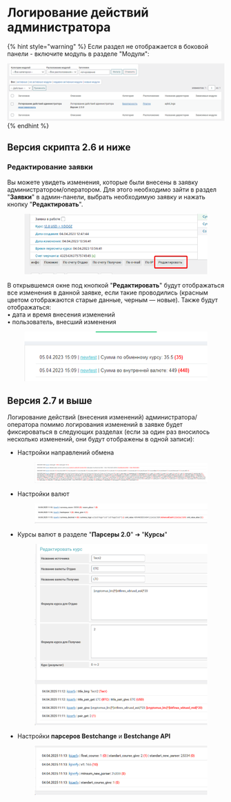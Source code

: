 # Логирование действий администратора

{% hint style="warning" %}
Если раздел не отображается в боковой панели - включите модуль в разделе "Модули":

![](<../../../.gitbook/assets/image (1188).png>)
{% endhint %}

## Версия скрипта 2.6 и ниже

### Редактирование заявки

Вы можете увидеть изменения, которые были внесены в заявку администратором/оператором. Для этого необходимо зайти в раздел "**Заявки**" в админ-панели, выбрать необходимую заявку и нажать кнопку "**Редактировать**".

<figure><img src="../../../.gitbook/assets/image (1035).png" alt=""><figcaption></figcaption></figure>

В открывшемся окне под кнопкой "**Редактировать**" будут отображаться все изменения в данной заявке, если такие проводились (красным цветом отображаются старые данные, черным — новые). Также будут отображаться:
\
• дата и время внесения изменений
\
• пользователь, внесший изменения

<figure><img src="../../../.gitbook/assets/image (2174).png" alt=""><figcaption></figcaption></figure>

## Версия 2.7 и выше

Логирование действий (внесения изменений) администратора/оператора помимо логирования изменений в заявке будет фиксироваться в следующих разделах (если за один раз вносилось несколько изменений, они будут отображены в одной записи):

*   Настройки направлений обмена

    <figure><img src="../../../.gitbook/assets/image (141).png" alt=""><figcaption></figcaption></figure>
*   Настройки валют

    <figure><img src="../../../.gitbook/assets/image (142).png" alt=""><figcaption></figcaption></figure>
*   Курсы валют в разделе "**Парсеры 2.0**" ➔ "**Курсы**"

    <figure><img src="../../../.gitbook/assets/image (139).png" alt="" width="563"><figcaption></figcaption></figure>
*   Настройки **парсеров Bestchange** и **Bestchange API**

    <figure><img src="../../../.gitbook/assets/image (140).png" alt="" width="563"><figcaption></figcaption></figure>
